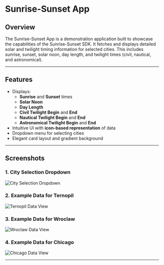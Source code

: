# **Sunrise-Sunset App**

## **Overview**
The Sunrise-Sunset App is a demonstration application built to showcase the capabilities of the Sunrise-Sunset SDK. It fetches and displays detailed solar and twilight timing information for selected cities. This includes sunrise, sunset, solar noon, day length, and twilight times (civil, nautical, and astronomical).

---

## **Features**
- Displays:
    - **Sunrise** and **Sunset** times
    - **Solar Noon**
    - **Day Length**
    - **Civil Twilight Begin** and **End**
    - **Nautical Twilight Begin** and **End**
    - **Astronomical Twilight Begin** and **End**
- Intuitive UI with **icon-based representation** of data
- Dropdown menu for selecting cities
- Elegant card layout and gradient background

---

## **Screenshots**

### **1. City Selection Dropdown**
![City Selection Dropdown](https://raw.githubusercontent.com/RomanTsisyk/SunriseSunset-Android-App/main/screenshots/Screenshot_20241206_192236.png)

### **2. Example Data for Ternopil**
![Ternopil Data View](https://raw.githubusercontent.com/RomanTsisyk/SunriseSunset-Android-App/main/screenshots/Screenshot_20241206_192225.png)

### **3. Example Data for Wroclaw**
![Wroclaw Data View](https://raw.githubusercontent.com/RomanTsisyk/SunriseSunset-Android-App/main/screenshots/Screenshot_20241206_192250.png)

### **4. Example Data for Chicago**
![Chicago Data View](https://raw.githubusercontent.com/RomanTsisyk/SunriseSunset-Android-App/main/screenshots/Screenshot_20241206_192300.png)

---